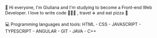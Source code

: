 👋 Hi everyone, I'm Giuliana and I'm studying to become a Front-end Web Developer. 
  I love to write code 👩🏻‍💻 , travel ✈️ and eat pizza 🍕


💻 Programming languages and tools:  HTML - CSS - JAVASCRIPT - TYPESCRIPT - ANGULAR - GIT - JAVA - C++
